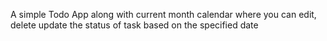 A simple Todo App along with current month calendar where you can edit, delete update the status of task based on the specified date
